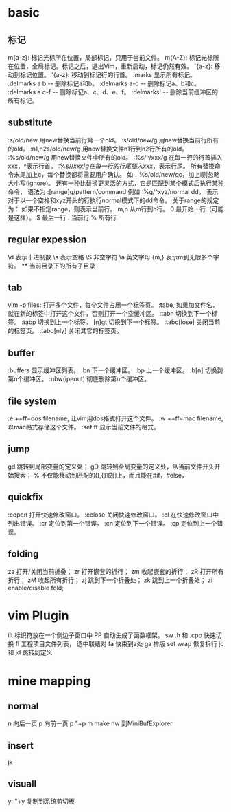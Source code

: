 # basic
## 标记
m{a-z}:  标记光标所在位置，局部标记，只用于当前文件。
m{A-Z}:  标记光标所在位置，全局标记。标记之后，退出Vim，重新启动，标记仍然有效。
\`{a-z}: 移动到标记位置。
'{a-z}:  移动到标记行的行首。
:marks     显示所有标记。
:delmarks  a b -- 删除标记a和b。
:delmarks  a-c -- 删除标记a、b和c。
:delmarks  a c-f -- 删除标记a、c、d、e、f。
:delmarks! -- 删除当前缓冲区的所有标记。
## substitute 
:s/old/new        用new替换当前行第一个old。
:s/old/new/g      用new替换当前行所有的old。
:n1,n2s/old/new/g 用new替换文件n1行到n2行所有的old。
:%s/old/new/g     用new替换文件中所有的old。
:%s/^/xxx/g       在每一行的行首插入xxx，^表示行首。
:%s/$/xxx/g       在每一行的行尾插入xxx，$表示行尾。
所有替换命令末尾加上c，每个替换都将需要用户确认。
如：%s/old/new/gc，加上i则忽略大小写(ignore)。
还有一种比替换更灵活的方式，它是匹配到某个模式后执行某种命令，
语法为 		:[range]g/pattern/command
例如 		:%g/^xyz/normal dd。
表示对于以一个空格和xyz开头的行执行normal模式下的dd命令。
关于range的规定为：
如果不指定range，则表示当前行。
m,n 从m行到n行。
0   最开始一行（可能是这样）。
$   最后一行
.   当前行
%   所有行
## regular expession
\d   表示十进制数
\s   表示空格
\S   非空字符
\a   英文字母
{m,} 表示m到无限多个字符。
\*\*   当前目录下的所有子目录
## tab
vim         -p files: 打开多个文件，每个文件占用一个标签页。
:tabe,      如果加文件名，就在新的标签中打开这个文件，否则打开一个空缓冲区。
:tabn       切换到下一个标签。
:tabp       切换到上一个标签。
[n]gt       切换到下一个标签。
:tabc[lose] 关闭当前的标签页。
:tabo[nly]  关闭其它的标签页。
## buffer
:buffers 显示缓冲区列表。
:bn                   下一个缓冲区。
:bp                   上一个缓冲区。
:b[n]         切换到第n个缓冲区。
:nbw(ipeout)          彻底删除第n个缓冲区。
## file system
:e   ++ff=dos filename, 让vim用dos格式打开这个文件。
:w   ++ff=mac filename, 以mac格式存储这个文件。
:set ff 显示当前文件的格式。
## jump
gd 跳转到局部变量的定义处；
gD 跳转到全局变量的定义处，从当前文件开头开始搜索；
%  不仅能移动到匹配的(),{}或[]上，而且能在#if，#else，
## quickfix
:copen      打开快速修改窗口。
:cclose     关闭快速修改窗口。
:cl         在快速修改窗口中列出错误。
:cr         定位到第一个错误。
:cn         定位到下一个错误。
:cp         定位到上一个错误。
## folding
za     打开/关闭当前折叠；
zr     打开嵌套的折行；
zm     收起嵌套的折行；
zR     打开所有折行；
zM     收起所有折行；
zj     跳到下一个折叠处；
zk     跳到上一个折叠处；
zi     enable/disable fold;
# vim Plugin
<Leader>ilt        标识符放在一个侧边子窗口中
<leader>PP         自动生成了函数框架。
<Leader>sw         .h 和 .cpp 快速切换
<leader>fl         工程项目文件列表，
<space>            选中联结对
<leader><leader>fa 快束到a处
<leader>ga         排版
set                wrap  恢复拆行
<leader>jc         和 <leader>jd  跳转到定义
# mine mapping
## normal
<leader>n     <C-F>  向后一页
<leader>p     <C-B>  向前一页
<Leader>p     "+p
<leader>m     make
nw            <C-W><C-W>  到MiniBufExplorer
## insert
jk <esc>
## visuall
<Leader>y: "+y  复制到系统剪切板
